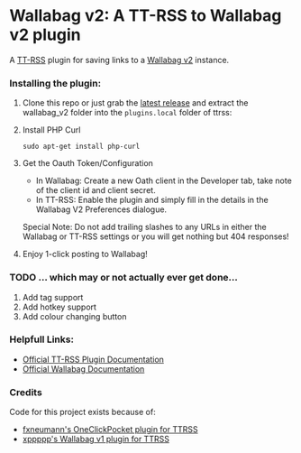 Wallabag v2: A TT-RSS to Wallabag v2 plugin
=====================
A [TT-RSS](https://tt-rss.org/) plugin for saving links to a [Wallabag v2](https://www.wallabag.org/) instance.

### Installing the plugin:
1. Clone this repo or just grab the [latest release](https://github.com/joshp23/ttrss-to-wallabag-v2/releases/latest) and extract the wallabag_v2 folder into the `plugins.local` folder of ttrss:  
2. Install PHP Curl
	```
	sudo apt-get install php-curl
	```
3. Get the Oauth Token/Configuration
	* In Wallabag: Create a new Oath client in the Developer tab, take note of the client id and client secret.
	* In TT-RSS: Enable the plugin and simply fill in the details in the Wallabag V2 Preferences dialogue.

	Special Note: Do not add trailing slashes to any URLs in either the Wallabag or TT-RSS settings or you will get nothing but 404 responses!
4. Enjoy 1-click posting to Wallabag!

### TODO ... which may or not actually ever get done...
1. Add tag support
2. Add hotkey support
3. Add colour changing button

### Helpfull Links:
* [Official TT-RSS Plugin Documentation](https://tt-rss.org/gitlab/fox/tt-rss/wikis/Plugins)
* [Official Wallabag Documentation](http://doc.wallabag.org/en/v2/)

### Credits
Code for this project exists because of:

* [fxneumann's OneClickPocket plugin for TTRSS](https://github.com/fxneumann/oneclickpocket)
* [xppppp's Wallabag v1 plugin for TTRSS](https://github.com/xppppp/ttrss-wallabag-plugin)

